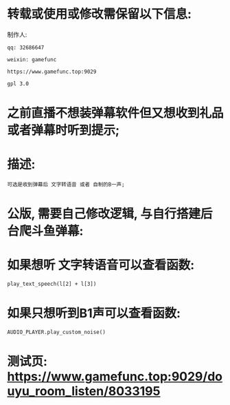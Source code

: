 # 转载或使用或修改需保留以下信息:
制作人:

    qq: 32686647
    
    weixin: gamefunc
    
    https://www.gamefunc.top:9029
    
    gpl 3.0

# 之前直播不想装弹幕软件但又想收到礼品或者弹幕时听到提示;

# 描述:
    可选是收到弹幕后 文字转语音 或者 自制的B一声;

# 公版, 需要自己修改逻辑, 与自行搭建后台爬斗鱼弹幕:
# 如果想听 文字转语音可以查看函数:
    play_text_speech(l[2] + l[3])
# 如果只想听到B1声可以查看函数:
    AUDIO_PLAYER.play_custom_noise()

# 测试页: https://www.gamefunc.top:9029/douyu_room_listen/8033195
